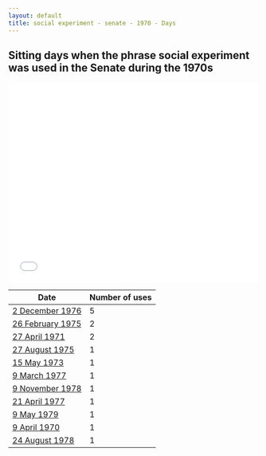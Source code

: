 ```yaml
---
layout: default
title: social experiment - senate - 1970 - Days
---
```

## Sitting days when the phrase **social experiment** was used in the Senate during the 1970s

<iframe width="100%" height="400" frameborder="0" scrolling="no" src="//plot.ly/~wragge/709.embed"></iframe>

| Date | Number of uses |
|--------------|----------------|
|[2 December 1976](https://historichansard.net/senate/1976/19761202_senate_30_s70/)|5|
|[26 February 1975](https://historichansard.net/senate/1975/19750226_senate_29_s63/)|2|
|[27 April 1971](https://historichansard.net/senate/1971/19710427_senate_27_s47/)|2|
|[27 August 1975](https://historichansard.net/senate/1975/19750827_senate_29_s65/)|1|
|[15 May 1973](https://historichansard.net/senate/1973/19730515_senate_28_s56/)|1|
|[9 March 1977](https://historichansard.net/senate/1977/19770309_senate_30_s72/)|1|
|[9 November 1978](https://historichansard.net/senate/1978/19781109_senate_31_s79/)|1|
|[21 April 1977](https://historichansard.net/senate/1977/19770421_senate_30_s72/)|1|
|[9 May 1979](https://historichansard.net/senate/1979/19790509_senate_31_s81/)|1|
|[9 April 1970](https://historichansard.net/senate/1970/19700409_senate_27_s43/)|1|
|[24 August 1978](https://historichansard.net/senate/1978/19780824_senate_31_s78/)|1|
